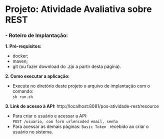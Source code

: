 
#   **Projeto: Atividade Avaliativa sobre REST**

###  - **Roteiro de Implantação:**
**1. Pré-requisitos:**
* docker;
* maven;
* git (ou fazer download do *.zip* a partir desta página).  

**2. Como executar a aplicação:**  
* Execute no diretório deste projeto o arquivo de implantação com o comando:    
    `sh run.sh`  
  
**3. Link de acesso à API:**  http://localhost:8081/pos-atividade-rest/resource
- Para criar o usuário e acessar a API:  
    `POST /usuario, com form urlencoded email, senha`
- Para acessar as demais páginas: 
    `Basic Token ` recebido ao criar o usuário no sistema.
    




